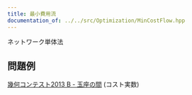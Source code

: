 ```yaml
---
title: 最小費用流
documentation_of: ../../src/Optimization/MinCostFlow.hpp
---
```

ネットワーク単体法
## 問題例
[幾何コンテスト2013 B - 玉座の間](https://atcoder.jp/contests/geocon2013/tasks/geocon2013_b) (コスト実数)